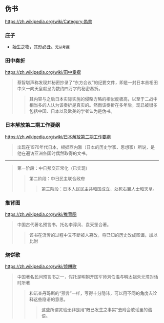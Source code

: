## 伪书
https://zh.wikipedia.org/wiki/Category:偽書
### 庄子
- 始生之物，其形必丑。`无从考据`
### 田中奏折
https://zh.wikipedia.org/wiki/田中奏摺
>蔡智堪声称发现并秘密抄录了“东方会议”的纪要文件，即是一封日本首相田中义一向天皇献呈为数约四万字的秘密奏折。
>>其内容与之后日本实际实施的侵略方略的相似度极高，以至于二战中相当多的人认为该奏折是真实的。然而该奏折在多年后，现已被很多包括中国、日本以及欧美的学者认为是伪书。
### 日本解放第二期工作要纲
https://zh.wikipedia.org/wiki/日本解放第二期工作要綱
>出现在1970年代日本，根据西内雅（日本的历史学家、思想家）所说，是他在遍访亚洲各国时偶然取得的文书。
---
>第一阶段：中日邦交正常化（已实现）
>>第二阶段：中日民主联合政府
>>>第三阶段：日本人民民主共和国成立，处死右翼人士和天皇。
### 推背图
https://zh.wikipedia.org/wiki/推背图
>中国古代著名预言书，托名李淳风、袁天罡合著。
>>该书在流传的过程中又不断被人篡改，将已知的历史改成图谶，加以比附
### 烧饼歌
https://zh.wikipedia.org/wiki/燒餅歌
>中国著名民间预言书之一，假托是明朝开国军师刘伯温与明太祖朱元璋对话时所著
>>和诺查丹玛斯的“预言”一样，写得十分隐讳，可以用不同的角度去诠释这些隐语的意思。
>>>这些所谓灵验无非是用“既已发生之事实”去附会歌谣里的谶语。